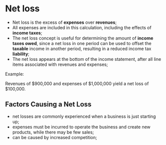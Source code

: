 # Net loss

- Net loss is the excess of **expenses** over **revenues**;
- All expenses are included in this calculation, including the effects of **income taxes**;
- The net loss concept is useful for determining the amount of **income taxes owed**, since a net loss in one period can be used to offset the **taxable** income in 
  another period, resulting in a reduced income tax **liability**;
- The net loss appears at the bottom of the income statement, after all line items associated with revenues and expenses;

Example:

Revenues of $900,000 and expenses of $1,000,000 yield a net loss of $100,000. 

## Factors Causing a Net Loss

- net losses are commonly experienced when a business is just starting up;
- expenses must be incurred to operate the business and create new products, while there may be few sales;
- can be caused by increased competition;
